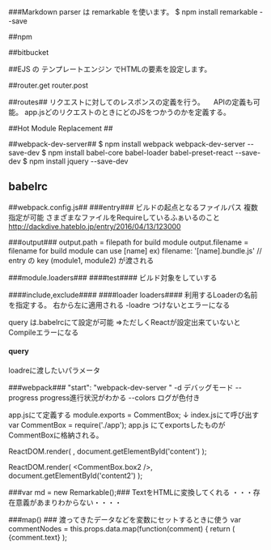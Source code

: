 ###Markdown parser は remarkable を使います。
$ npm install remarkable --save



##npm

##bitbucket

##EJS の テンプレートエンジン でHTMLの要素を設定します。


##router.get router.post


##routes##
リクエストに対してのレスポンスの定義を行う。
　APIの定義も可能。
app.jsどのリクエストのときにどのJSをつかうのかを定義する。


##Hot Module Replacement ##

##webpack-dev-server##
$ npm install webpack webpack-dev-server --save-dev
$ npm install babel-core babel-loader babel-preset-react --save-dev
$ npm install jquery --save-dev


## babelrc ##

##webpack.config.js##
###entry###
ビルドの起点となるファイルパス
複数指定が可能
さまざまなファイルをRequireしているふぁいるのこと
http://dackdive.hateblo.jp/entry/2016/04/13/123000

###output###
output.path = filepath for build module
output.filename = filename for build module
can use [name]
ex)
filename: '[name].bundle.js'  // entry の key (module1, module2) が渡される

###module.loaders###
####test####
ビルド対象をしていする

####include,exclude####
####loader loaders####
利用するLoaderの名前を指定する。
右から左に適用される
-loadre つけないとエラーになる

query は.babelrcにて設定が可能
=>ただしくReactが設定出来ていないとCompileエラーになる

#### query ####
loadreに渡したいパラメータ

###webpack###
"start": "webpack-dev-server "
-d
デバッグモード
--progress
progress進行状況がわかる
--colors
ログが色付き



app.jsにて定義する
module.exports = CommentBox;
↓
index.jsにて呼び出す
var CommentBox = require('./app');
app.js にてexportsしたものがCommentBoxに格納される。

ReactDOM.render(
  <CommentBox />,
  document.getElementById('content')
);

ReactDOM.render(
  <CommentBox.box2 />,
  document.getElementById('content2')
);

###var md = new Remarkable();###
TextをHTMLに変換してくれる
・・・存在意義があまりわからない・・・・

###map() ###
渡ってきたデータなどを変数にセットするときに使う
    var commentNodes = this.props.data.map(function(comment) {
      return (
        <Comment author={comment.author} key={comment.id}>
          {comment.text}
        </Comment>
      );
